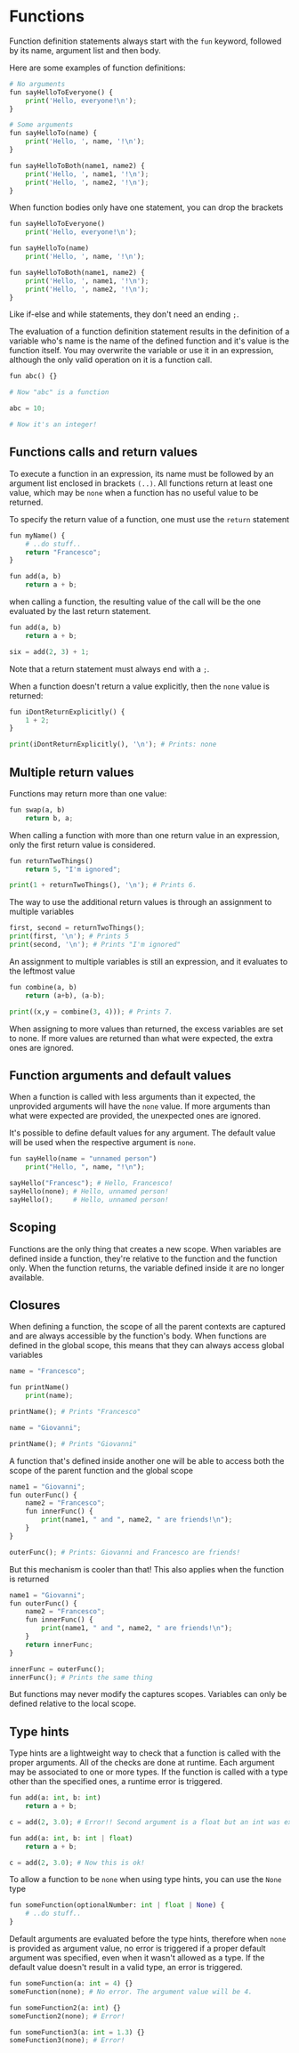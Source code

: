 # Functions
Function definition statements always start with the `fun` keyword, followed by its name, argument list and then body.

Here are some examples of function definitions:
```py
# No arguments
fun sayHelloToEveryone() {
    print('Hello, everyone!\n');
}

# Some arguments
fun sayHelloTo(name) {
    print('Hello, ', name, '!\n');
}

fun sayHelloToBoth(name1, name2) {
    print('Hello, ', name1, '!\n');
    print('Hello, ', name2, '!\n');
}
```
When function bodies only have one statement, you can drop the brackets
```py
fun sayHelloToEveryone()
    print('Hello, everyone!\n');

fun sayHelloTo(name)
    print('Hello, ', name, '!\n');

fun sayHelloToBoth(name1, name2) {
    print('Hello, ', name1, '!\n');
    print('Hello, ', name2, '!\n');
}
```
Like if-else and while statements, they don't need an ending `;`.

The evaluation of a function definition statement results in the definition of a variable who's name is the name of the defined function and it's value is the function itself. You may overwrite the variable or use it in an expression, although the only valid operation on it is a function call.

```py
fun abc() {}

# Now "abc" is a function

abc = 10;

# Now it's an integer!
```

## Functions calls and return values
To execute a function in an expression, its name must be followed by an argument list enclosed in brackets `(..)`. All functions return at least one value, which may be `none` when a function has no useful value to be returned.

To specify the return value of a function, one must use the `return` statement
```py
fun myName() {
    # ..do stuff..
    return "Francesco";
}

fun add(a, b)
    return a + b;
```

when calling a function, the resulting value of the call will be the one evaluated by the last return statement.

```py
fun add(a, b)
    return a + b;

six = add(2, 3) + 1; 
```

Note that a return statement must always end with a `;`.

When a function doesn't return a value explicitly, then the `none` value is returned:
```py
fun iDontReturnExplicitly() {
    1 + 2;
}

print(iDontReturnExplicitly(), '\n'); # Prints: none 
```

## Multiple return values
Functions may return more than one value:
```py
fun swap(a, b)
    return b, a;
```

When calling a function with more than one return value in an expression, only the first return value is considered.

```py
fun returnTwoThings()
    return 5, "I'm ignored";

print(1 + returnTwoThings(), '\n'); # Prints 6.
```

The way to use the additional return values is through an assignment to multiple variables

```py
first, second = returnTwoThings();
print(first, '\n'); # Prints 5
print(second, '\n'); # Prints "I'm ignored"
```

An assignment to multiple variables is still an expression, and it evaluates to the leftmost value
```py
fun combine(a, b) 
    return (a+b), (a-b);

print((x,y = combine(3, 4))); # Prints 7.
```

When assigning to more values than returned, the excess variables are set to none. If more values are returned than what were expected, the extra ones are ignored.

## Function arguments and default values
When a function is called with less arguments than it expected, the unprovided arguments will have the `none` value. If more arguments than what were expected are provided, the unexpected ones are ignored.

It's possible to define default values for any argument. The default value will be used when the respective argument is `none`.

```py
fun sayHello(name = "unnamed person")
    print("Hello, ", name, "!\n");

sayHello("Francesc"); # Hello, Francesco!
sayHello(none); # Hello, unnamed person!
sayHello();     # Hello, unnamed person!
```

## Scoping
Functions are the only thing that creates a new scope. When variables are defined inside a function, they're relative to the function and the function only. When the function returns, the variable defined inside it are no longer available.

## Closures
When defining a function, the scope of all the parent contexts are captured and are always accessible by the function's body. When functions are defined in the global scope, this means that they can always access global variables

```py
name = "Francesco";

fun printName()
    print(name);

printName(); # Prints "Francesco"

name = "Giovanni";

printName(); # Prints "Giovanni"
```

A function that's defined inside another one will be able to access both the scope of the parent function and the global scope
```py
name1 = "Giovanni";
fun outerFunc() {
    name2 = "Francesco";
    fun innerFunc() {
        print(name1, " and ", name2, " are friends!\n");
    }
}

outerFunc(); # Prints: Giovanni and Francesco are friends!
```

But this mechanism is cooler than that! This also applies when the function is returned
```py
name1 = "Giovanni";
fun outerFunc() {
    name2 = "Francesco";
    fun innerFunc() {
        print(name1, " and ", name2, " are friends!\n");
    }
    return innerFunc;
}

innerFunc = outerFunc();
innerFunc(); # Prints the same thing
```

But functions may never modify the captures scopes. Variables can only be defined relative to the local scope.

## Type hints
Type hints are a lightweight way to check that a function is called with the proper arguments. All of the checks are done at runtime. Each argument may be associated to one or more types. If the function is called with a type other than the specified ones, a runtime error is triggered.

```py
fun add(a: int, b: int)
    return a + b;

c = add(2, 3.0); # Error!! Second argument is a float but an int was expected.
```

```py
fun add(a: int, b: int | float)
    return a + b;

c = add(2, 3.0); # Now this is ok!
```

To allow a function to be `none` when using type hints, you can use the `None` type
```py
fun someFunction(optionalNumber: int | float | None) {
    # ..do stuff..
}
```

Default arguments are evaluated before the type hints, therefore when `none` is provided as argument value, no error is triggered if a proper default argument was specified, even when it wasn't allowed as a type. If the default value doesn't result in a valid type, an error is triggered.

```py
fun someFunction(a: int = 4) {}
someFunction(none); # No error. The argument value will be 4.

fun someFunction2(a: int) {}
someFunction2(none); # Error!

fun someFunction3(a: int = 1.3) {}
someFunction3(none); # Error!
```

